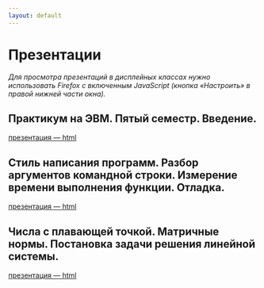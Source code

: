 ```yaml
---
layout: default
---
```


# Презентации
*Для просмотра презентаций в дисплейных классах нужно использовать Firefox с включенным JavaScript (кнопка «Настроить» в правой нижней части окна).*

## Практикум на ЭВМ. Пятый семестр. Введение.
[презентация — html](presentations/01-Introduction.html)

## Стиль написания программ. Разбор аргументов командной строки. Измерение времени выполнения функции. Отладка.
[презентация — html](presentations/02-CommandLine-Time-Debugging.html)


## Числа с плавающей точкой. Матричные нормы. Постановка задачи решения линейной системы.
[презентация — html](presentations/03-Matrix-Generate-Multiply.html)
